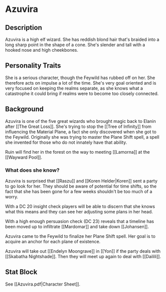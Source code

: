 # Azuvira
## Description
Azuvira is a high elf wizard. She has reddish blond hair that's braided into a long sharp point in the shape of a cone. She's slender and tall with a hooked nose and high cheekbones.

## Personality Traits
She is a serious character, though the Feywild has rubbed off on her. She therefore acts on impulse a lot of the time. She's very goal oriented and is very focused on keeping the realms separate, as she knows what a catastrophe it could bring if realms were to become too closely connected. 

## Background
Azuvira is one of the five great wizards who brought magic back to Elanin after [[The Great Loss]]. She's trying to stop the [[Tree of Infinity]] from influencing the Material Plane, a fact she only discovered when she got to the Feywild. Originally she was trying to master the Plane Shift spell, a spell she invented for those who do not innately have that ability. 

Ruin will find her in the forest on the way to meeting [[Lamorna]] at the [[Wayward Pool]].

### What does she know?
Azuvira is surprised that [[Raszu]] and [[Koren Helder|Koren]] sent a party to go look for her. They should be aware of potential for time shifts, so the fact that she has been gone for a few weeks shouldn't be too much of a worry. 

With a DC 20 insight check players will be able to discern that she knows what this means and they can see her adjusting some plans in her head. 

With a high enough persuasion check (DC 23) reveals that a timeline has been moved up to infiltrate [[Mardomar]] and take down [[Johansen]].

Azuvira came to the Feywild to finalize her Plane Shift spell. Her goal is to acquire an anchor for each plane of existence.

Azuvira will take out [[Endelyn Moongrave]] in [[Yon]] if the party deals with [[Skabatha Nightshade]]. Then they will meet up again to deal with [[Dailili]]. 

## Stat Block
See [[Azuvira.pdf|Character Sheet]].

